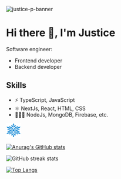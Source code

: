 ![justice-p-banner](https://github.com/justice-sh/justice-sh/blob/main/github-image-profile.png)


# Hi there 👋, I'm Justice

Software engineer:
- Frontend developer
- Backend developer


## Skills

* ⚡ TypeScript, JavaScript
* ⚛️ NextJs, React, HTML, CSS
* 🧑🏾‍💻 NodeJs, MongoDB, Firebase, etc.

<!-- ## Example of Work -->
<!-- [<img src='https://github.com/justice-sh/justice-sh/blob/main/flo-pic-3.png' alt='eow1' height='140' width='256'>](https://floprotocol.io/) -->


<!-- ## Personal Projects
 [<img src='https://github.com/justice-sh/justice-sh/blob/main/rm-login.png' alt='eow1' height='140' width='256'>](https://result-manager.netlify.app/)
[<img src='https://github.com/justice-sh/justice-sh/blob/main/rm-result-pass.png' alt='eow1' height='140' width='256'>](https://result-manager.netlify.app/result) 
[<img src='https://github.com/justice-sh/justice-sh/blob/main/tegy-login.png' alt='eow1' height='140' width='256'>](https://tegy.netlify.app/)
[<img src='https://github.com/justice-sh/justice-sh/blob/main/tegy-db.png' alt='eow1' height='140' width='256'>](https://tegy.netlify.app/) -->


<!--[<img src='https://cdn.jsdelivr.net/npm/simple-icons@3.0.1/icons/github.svg' alt='github' height='40'>](https://github.com/justice-sh)  [<img src='https://cdn.jsdelivr.net/npm/simple-icons@3.0.1/icons/twitter.svg' alt='twitter' height='40'>](https://twitter.com/_justice47)  [<img src='https://cdn.jsdelivr.net/npm/simple-icons@3.0.1/icons/stackoverflow.svg' alt='stackoverflow' height='40'>](https://stackoverflow.com/users/14008973)  -->

<a href='https://archiveprogram.github.com/'><img src='https://raw.githubusercontent.com/acervenky/animated-github-badges/master/assets/acbadge.gif' width='40' height='40'></a> 

<!-- [![trophy](https://github-profile-trophy.vercel.app/?username=justice-sh)](https://github.com/ryo-ma/github-profile-trophy) -->

[![Anurag's GitHub stats](https://github-readme-stats.vercel.app/api?username=justice-sh)](https://github.com/anuraghazra/github-readme-stats)

![GitHub streak stats](https://streak-stats.demolab.com/?user=justice-sh)  

<!--![Profile views](https://gpvc.arturio.dev/justice-sh) -->

[![Top Langs](https://github-readme-stats.vercel.app/api/top-langs/?username=justice-sh)](https://github.com/anuraghazra/github-readme-stats)

<!--[![willianrod's wakatime stats](https://github-readme-stats.vercel.app/api/wakatime?username=justice)](https://github.com/anuraghazra/github-readme-stats)-->

<!--
**justice-sh/justice-sh** is a ✨ _special_ ✨ repository because its `README.md` (this file) appears on your GitHub profile.

Here are some ideas to get you started:

- 🔭 I’m currently working on ...
- 🌱 I’m currently learning ...
- 👯 I’m looking to collaborate on ...
- 🤔 I’m looking for help with ...
- 💬 Ask me about ...
- 📫 How to reach me: ...
- 😄 Pronouns: ...
- ⚡ Fun fact: ...

<img src="https://github-readme-stats.vercel.app/api?username=justice-sh&&show_icons=true&title_color=ffffff&icon_color=bb2acf&text_color=daf7dc&bg_color=151515" alt="My GitHub Stats" />
-->



